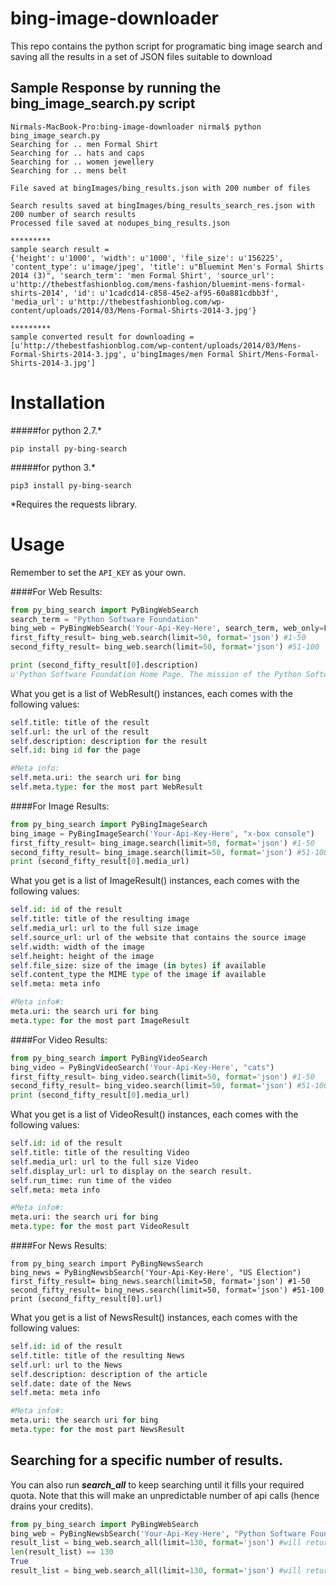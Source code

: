 # bing-image-downloader
This repo contains the python script for programatic bing image search and saving all the results in a set of JSON files suitable to download

## Sample Response by running the bing_image_search.py script
```
Nirmals-MacBook-Pro:bing-image-downloader nirmal$ python bing_image_search.py
Searching for .. men Formal Shirt
Searching for .. hats and caps
Searching for .. women jewellery
Searching for .. mens belt

File saved at bingImages/bing_results.json with 200 number of files

Search results saved at bingImages/bing_results_search_res.json with 200 number of search results
Processed file saved at nodupes_bing_results.json

*********
sample search result =
{'height': u'1000', 'width': u'1000', 'file_size': u'156225', 'content_type': u'image/jpeg', 'title': u"Bluemint Men's Formal Shirts 2014 (3)", 'search_term': 'men Formal Shirt', 'source_url': u'http://thebestfashionblog.com/mens-fashion/bluemint-mens-formal-shirts-2014', 'id': u'1cadcd14-c858-45e2-af95-60a881cdbb3f', 'media_url': u'http://thebestfashionblog.com/wp-content/uploads/2014/03/Mens-Formal-Shirts-2014-3.jpg'}

*********
sample converted result for downloading =
[u'http://thebestfashionblog.com/wp-content/uploads/2014/03/Mens-Formal-Shirts-2014-3.jpg', u'bingImages/men Formal Shirt/Mens-Formal-Shirts-2014-3.jpg']

```

Installation
=====
#####for python 2.7.* 

```pip install py-bing-search```

#####for python 3.*

```pip3 install py-bing-search```

*Requires the requests library.

Usage
=====

Remember to set the `API_KEY` as your own.

####For Web Results:

```py
from py_bing_search import PyBingWebSearch
search_term = "Python Software Foundation"
bing_web = PyBingWebSearch('Your-Api-Key-Here', search_term, web_only=False) # web_only is optional, but should be true to use your web only quota instead of your all purpose quota
first_fifty_result= bing_web.search(limit=50, format='json') #1-50
second_fifty_result= bing_web.search(limit=50, format='json') #51-100

print (second_fifty_result[0].description)
u'Python Software Foundation Home Page. The mission of the Python Software Foundation is to promote, protect, and advance the Python programming language, and to ...'

```

What you get is a list of WebResult() instances, each comes with the following values:

```py
self.title: title of the result
self.url: the url of the result
self.description: description for the result
self.id: bing id for the page

#Meta info:
self.meta.uri: the search uri for bing
self.meta.type: for the most part WebResult
```

####For Image Results:

```py
from py_bing_search import PyBingImageSearch
bing_image = PyBingImageSearch('Your-Api-Key-Here', "x-box console")
first_fifty_result= bing_image.search(limit=50, format='json') #1-50
second_fifty_result= bing_image.search(limit=50, format='json') #51-100
print (second_fifty_result[0].media_url)
```

What you get is a list of ImageResult() instances, each comes with the following values:

```py
self.id: id of the result
self.title: title of the resulting image
self.media_url: url to the full size image
self.source_url: url of the website that contains the source image
self.width: width of the image
self.height: height of the image
self.file_size: size of the image (in bytes) if available
self.content_type the MIME type of the image if available
self.meta: meta info

#Meta info#:
meta.uri: the search uri for bing
meta.type: for the most part ImageResult
```

####For Video Results:

```py
from py_bing_search import PyBingVideoSearch
bing_video = PyBingVideoSearch('Your-Api-Key-Here', "cats")
first_fifty_result= bing_video.search(limit=50, format='json') #1-50
second_fifty_result= bing_video.search(limit=50, format='json') #51-100
print (second_fifty_result[0].media_url)
```

What you get is a list of VideoResult() instances, each comes with the following values:

```py
self.id: id of the result
self.title: title of the resulting Video
self.media_url: url to the full size Video
self.display_url: url to display on the search result.
self.run_time: run time of the video
self.meta: meta info

#Meta info#:
meta.uri: the search uri for bing
meta.type: for the most part VideoResult
```

####For News Results:

```
from py_bing_search import PyBingNewsSearch
bing_news = PyBingNewsbSearch('Your-Api-Key-Here', "US Election")
first_fifty_result= bing_news.search(limit=50, format='json') #1-50
second_fifty_result= bing_news.search(limit=50, format='json') #51-100
print (second_fifty_result[0].url)
```

What you get is a list of NewsResult() instances, each comes with the following values:

```py
self.id: id of the result
self.title: title of the resulting News
self.url: url to the News
self.description: description of the article
self.date: date of the News
self.meta: meta info

#Meta info#:
meta.uri: the search uri for bing
meta.type: for the most part NewsResult
```

## Searching for a specific number of results.

You can also run __*search_all*__ to keep searching until it fills your required quota. Note that this will make an unpredictable number of api calls (hence drains your credits).

```py
from py_bing_search import PyBingWebSearch
bing_web = PyBingNewsbSearch('Your-Api-Key-Here', "Python Software Foundation")
result_list = bing_web.search_all(limit=130, format='json') #will return result 1 to 130
len(result_list) == 130
True
result_list = bing_web.search_all(limit=130, format='json') #will return result 131 to 260
```